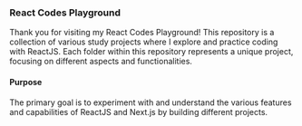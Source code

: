 ### React Codes Playground

Thank you for visiting my React Codes Playground! This repository is a collection of various study projects where I explore and practice coding with ReactJS. Each folder within this repository represents a unique project, focusing on different aspects and functionalities.

#### Purpose
 The primary goal is to experiment with and understand the various features and capabilities of ReactJS and Next.js by building different projects.
